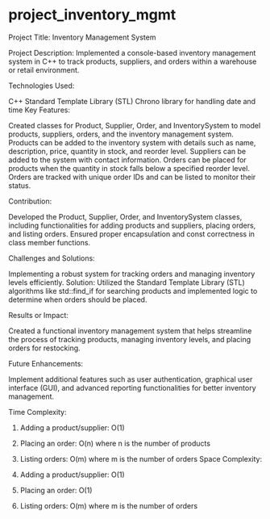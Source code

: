 ﻿# project_inventory_mgmt

Project Title: Inventory Management System

Project Description: Implemented a console-based inventory management system in C++ to track products, suppliers, and orders within a warehouse or retail environment.

Technologies Used:

C++
Standard Template Library (STL)
Chrono library for handling date and time
Key Features:

Created classes for Product, Supplier, Order, and InventorySystem to model products, suppliers, orders, and the inventory management system.
Products can be added to the inventory system with details such as name, description, price, quantity in stock, and reorder level.
Suppliers can be added to the system with contact information.
Orders can be placed for products when the quantity in stock falls below a specified reorder level.
Orders are tracked with unique order IDs and can be listed to monitor their status.

Contribution:

Developed the Product, Supplier, Order, and InventorySystem classes, including functionalities for adding products and suppliers, placing orders, and listing orders.
Ensured proper encapsulation and const correctness in class member functions.

Challenges and Solutions:

Implementing a robust system for tracking orders and managing inventory levels efficiently.
Solution: Utilized the Standard Template Library (STL) algorithms like std::find_if for searching products and implemented logic to determine when orders should be placed.

Results or Impact:

Created a functional inventory management system that helps streamline the process of tracking products, managing inventory levels, and placing orders for restocking.

Future Enhancements:

Implement additional features such as user authentication, graphical user interface (GUI), and advanced reporting functionalities for better inventory management.

Time Complexity:

1. Adding a product/supplier: O(1)
2. Placing an order: O(n) where n is the number of products
3. Listing orders: O(m) where m is the number of orders
Space Complexity:

1. Adding a product/supplier: O(1)
2. Placing an order: O(1)
3. Listing orders: O(m) where m is the number of orders
